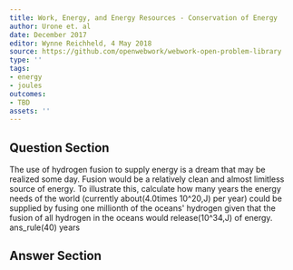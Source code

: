 ```yaml
---
title: Work, Energy, and Energy Resources - Conservation of Energy
author: Urone et. al
date: December 2017
editor: Wynne Reichheld, 4 May 2018
source: https://github.com/openwebwork/webwork-open-problem-library
type: ''
tags:
- energy
- joules
outcomes:
- TBD
assets: ''
---
```


## Question Section 

The use of hydrogen fusion to supply energy is a dream that may be realized some day. Fusion would be a relatively clean and almost limitless source of energy. To illustrate this, calculate how many years the energy needs of the world (currently about(4.0times 10^20,J) per year) could be supplied by fusing one millionth of the oceans' hydrogen given that the fusion of all hydrogen in the oceans would release(10^34,J) of energy.
ans_rule(40) years



## Answer Section

